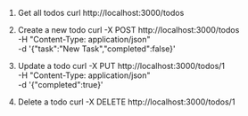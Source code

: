 1. Get all todos
curl http://localhost:3000/todos

2. Create a new todo
curl -X POST http://localhost:3000/todos \
-H "Content-Type: application/json" \
-d '{"task":"New Task","completed":false}'

3. Update a todo
curl -X PUT http://localhost:3000/todos/1 \
-H "Content-Type: application/json" \
-d '{"completed":true}'

4. Delete a todo
curl -X DELETE http://localhost:3000/todos/1

